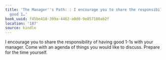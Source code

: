 ```yaml
---
title: 'The Manager''s Path: : I encourage you to share the responsibility of having
  good 1…'
book_uuid: f45be418-399a-4462-a0d0-9e857180ab2f
location: '187'
source: kindle
---
```


I encourage you to share the responsibility of having good 1-1s with your manager. Come with an agenda of things you would like to discuss. Prepare for the time yourself.